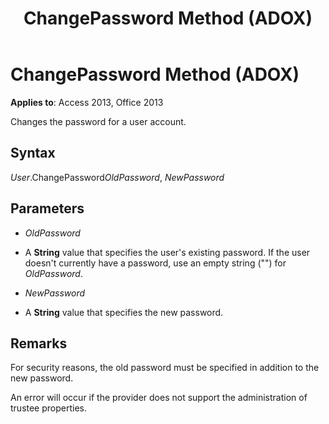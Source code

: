﻿---
title: ChangePassword Method (ADOX)
TOCTitle: ChangePassword Method (ADOX)
ms:assetid: 999826a5-3e6b-b6da-b8f6-d61b9a50ceca
ms:mtpsurl: https://msdn.microsoft.com/library/JJ249690(v=office.15)
ms:contentKeyID: 48546519
ms.date: 09/18/2015
mtps_version: v=office.15
---

# ChangePassword Method (ADOX)


**Applies to**: Access 2013, Office 2013



Changes the password for a user account.

## Syntax

*User*.ChangePassword*OldPassword*, *NewPassword*

## Parameters

  - *OldPassword*

  - A **String** value that specifies the user's existing password. If the user doesn't currently have a password, use an empty string ("") for *OldPassword*.

  - *NewPassword*

  - A **String** value that specifies the new password.

## Remarks

For security reasons, the old password must be specified in addition to the new password.

An error will occur if the provider does not support the administration of trustee properties.

